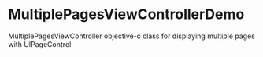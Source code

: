 # MultiplePagesViewControllerDemo
MultiplePagesViewController objective-c class for displaying multiple pages with UIPageControl
